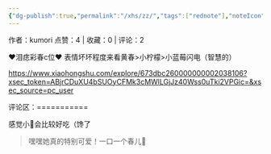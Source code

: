 ```yaml
---
{"dg-publish":true,"permalink":"/xhs/zz/","tags":["rednote"],"noteIcon":"","updated":"2025-03-17T22:52:03.545+08:00"}
---
```


作者：kumori
点赞：4   |   收藏：0   |   评论：2

♥泪痣彩春c位♥
表情坏坏程度来看黄春>小柠檬>小蓝莓闪电（智慧的）

https://www.xiaohongshu.com/explore/673dbc260000000002038106?xsec_token=ABjrCDuXU4bSUOyCFMk3cMWlLGjJz40Wss0uTki2VPGic=&xsec_source=pc_user

评论区：===========

感觉小🍋会比较好吃（馋了

> 嘿嘿她真的特别可爱！一口一个春儿🥺